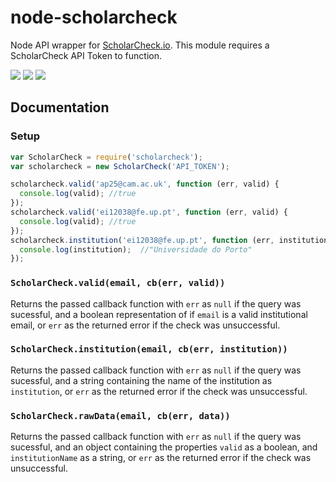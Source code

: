 # node-scholarcheck
Node API wrapper for [ScholarCheck.io](http://www.scholarcheck.io/). This module requires a ScholarCheck API Token to function.

[![](https://img.shields.io/npm/v/scholarcheck.svg)](https://www.npmjs.com/package/scholarcheck) [![](https://img.shields.io/circleci/project/caffeinewriter/node-scholarcheck.svg)](https://circleci.com/gh/caffeinewriter/node-scholarcheck) [![](https://img.shields.io/codeclimate/github/kabisaict/flow.svg)](https://codeclimate.com/github/caffeinewriter/node-scholarcheck)

## Documentation

### Setup
```javascript
var ScholarCheck = require('scholarcheck');
var scholarcheck = new ScholarCheck('API_TOKEN');

scholarcheck.valid('ap25@cam.ac.uk', function (err, valid) {
  console.log(valid); //true
});
scholarcheck.valid('ei12038@fe.up.pt', function (err, valid) {
  console.log(valid); //true
});
scholarcheck.institution('ei12038@fe.up.pt', function (err, institution) {
  console.log(institution);  //"Universidade do Porto"
});
```

### `ScholarCheck.valid(email, cb(err, valid))`
Returns the passed callback function with `err` as `null` if the query was sucessful, and a boolean representation of if `email` is a valid institutional email, or `err` as the returned error if the check was unsuccessful.

### `ScholarCheck.institution(email, cb(err, institution))`
Returns the passed callback function with `err` as `null` if the query was sucessful, and a string containing the name of the institution as `institution`, or `err` as the returned error if the check was unsuccessful.

### `ScholarCheck.rawData(email, cb(err, data))`
Returns the passed callback function with `err` as `null` if the query was sucessful, and an object containing the properties `valid` as a boolean, and `institutionName` as a string, or `err` as the returned error if the check was unsuccessful.
